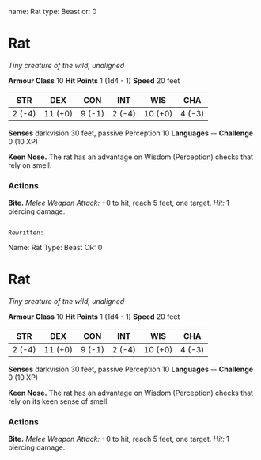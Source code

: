 name: Rat
type: Beast
cr: 0

# Rat
_Tiny creature of the wild, unaligned_

**Armour Class** 10
**Hit Points** 1 (1d4 - 1)
**Speed** 20 feet

| STR     | DEX     | CON     | INT     | WIS     | CHA     |
|---------|---------|---------|---------|---------|---------|
| 2 (-4)  | 11 (+0) | 9 (-1)  | 2 (-4)  | 10 (+0) | 4 (-3)  |  

**Senses** darkvision 30 feet, passive Perception 10
**Languages** --
**Challenge** 0 (10 XP)

**Keen Nose.** The rat has an advantage on Wisdom (Perception) checks that rely on smell.

### Actions
**Bite.** _Melee Weapon Attack:_ +0 to hit, reach 5 feet, one target. _Hit:_ 1 piercing damage. 
```

Rewritten:

```
Name: Rat
Type: Beast
CR: 0

# Rat
_Tiny creature of the wild, unaligned_

**Armour Class** 10
**Hit Points** 1 (1d4 - 1)
**Speed** 20 feet

| STR     | DEX     | CON     | INT     | WIS     | CHA     |
|---------|---------|---------|---------|---------|---------|
| 2 (-4)  | 11 (+0) | 9 (-1)  | 2 (-4)  | 10 (+0) | 4 (-3)  |  

**Senses** darkvision 30 feet, passive Perception 10
**Languages** --
**Challenge** 0 (10 XP)

**Keen Nose.** The rat has an advantage on Wisdom (Perception) checks that rely on its keen sense of smell.

### Actions
**Bite.** _Melee Weapon Attack:_ +0 to hit, reach 5 feet, one target. _Hit:_ 1 piercing damage. 
